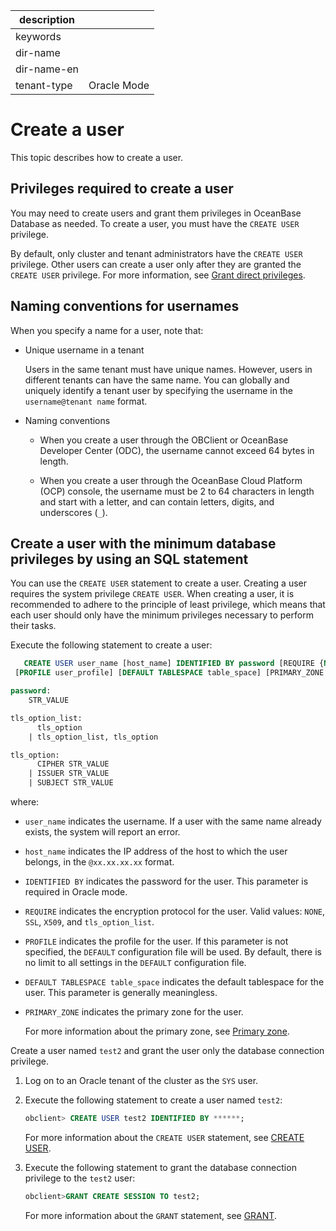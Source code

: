 | description ||
|---|---|
| keywords ||
| dir-name ||
| dir-name-en ||
| tenant-type | Oracle Mode |

# Create a user

This topic describes how to create a user.

## Privileges required to create a user

You may need to create users and grant them privileges in OceanBase Database as needed. To create a user, you must have the `CREATE USER` privilege.

By default, only cluster and tenant administrators have the `CREATE USER` privilege. Other users can create a user only after they are granted the `CREATE USER` privilege. For more information, see [Grant direct privileges](200.authority-of-oracle-mode.md).

## Naming conventions for usernames

When you specify a name for a user, note that:

* Unique username in a tenant

   Users in the same tenant must have unique names. However, users in different tenants can have the same name. You can globally and uniquely identify a tenant user by specifying the username in the `username@tenant name` format.

* Naming conventions

   * When you create a user through the OBClient or OceanBase Developer Center (ODC), the username cannot exceed 64 bytes in length.

   * When you create a user through the OceanBase Cloud Platform (OCP) console, the username must be 2 to 64 characters in length and start with a letter, and can contain letters, digits, and underscores (`_`).

## Create a user with the minimum database privileges by using an SQL statement

You can use the `CREATE USER` statement to create a user. Creating a user requires the system privilege `CREATE USER`. When creating a user, it is recommended to adhere to the principle of least privilege, which means that each user should only have the minimum privileges necessary to perform their tasks.

Execute the following statement to create a user:

```sql
   CREATE USER user_name [host_name] IDENTIFIED BY password [REQUIRE {NONE | SSL | X509 | tls_option_list}]
 [PROFILE user_profile] [DEFAULT TABLESPACE table_space] [PRIMARY_ZONE 'zone_name']

password:
    STR_VALUE

tls_option_list:
      tls_option
    | tls_option_list, tls_option

tls_option:
      CIPHER STR_VALUE
    | ISSUER STR_VALUE
    | SUBJECT STR_VALUE
```

where:

* `user_name` indicates the username. If a user with the same name already exists, the system will report an error.

* `host_name` indicates the IP address of the host to which the user belongs, in the `@xx.xx.xx.xx` format.

* `IDENTIFIED BY` indicates the password for the user. This parameter is required in Oracle mode.

* `REQUIRE` indicates the encryption protocol for the user. Valid values: `NONE`, `SSL`, `X509`, and `tls_option_list`.

* `PROFILE` indicates the profile for the user. If this parameter is not specified, the `DEFAULT` configuration file will be used. By default, there is no limit to all settings in the `DEFAULT` configuration file.

* `DEFAULT TABLESPACE table_space` indicates the default tablespace for the user. This parameter is generally meaningless.

* `PRIMARY_ZONE` indicates the primary zone for the user.

   For more information about the primary zone, see [Primary zone](../../../../../700.reference/100.oceanbase-database-concepts/500.distributed-database-objects/200.cluster-architecture.md).

Create a user named `test2` and grant the user only the database connection privilege.

1. Log on to an Oracle tenant of the cluster as the `SYS` user.

2. Execute the following statement to create a user named `test2`:

   ```sql
   obclient> CREATE USER test2 IDENTIFIED BY ******;
   ```

   For more information about the `CREATE USER` statement, see [CREATE USER](../../../../../700.reference/500.sql-reference/100.sql-syntax/300.common-tenant-of-oracle-mode/900.sql-statement-of-oracle-mode/100.ddl-of-oracle-mode/2700.create-user-of-oracle-mode.md).

3. Execute the following statement to grant the database connection privilege to the `test2` user:

   ```sql
   obclient>GRANT CREATE SESSION TO test2;
   ```

   For more information about the `GRANT` statement, see [GRANT](../../../../../700.reference/500.sql-reference/100.sql-syntax/300.common-tenant-of-oracle-mode/900.sql-statement-of-oracle-mode/300.dcl-of-oracle-mode/1700.grant-of-oracle-mode.md).